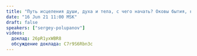 ```yaml
---
title: "Путь исцеления души, духа и тела, с чего начать? Оковы бытия, как их распознать? Варианты и пути к выздоровлению (ч.3)"
date: "16 Jun 21 11:00 MSK"
draft: false
speakers: ["sergey-polupanov"]
videos:
  доклад: 26pR1yxWBR8
  обсуждение доклада: C7r9S6Rbn3c
---
```

